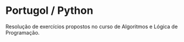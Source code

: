 # Portugol / Python
Resolução de exercícios propostos no curso de Algoritmos e Lógica de Programação.

